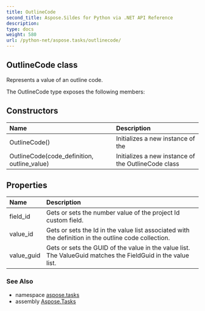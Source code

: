 ```yaml
---
title: OutlineCode
second_title: Aspose.Sildes for Python via .NET API Reference
description: 
type: docs
weight: 580
url: /python-net/aspose.tasks/outlinecode/
---
```


## OutlineCode class

Represents a value of an outline code.

The OutlineCode type exposes the following members:
## Constructors
| Name | Description |
| :- | :- |
|OutlineCode()|Initializes a new instance of the|
|OutlineCode(code_definition, outline_value)|Initializes a new instance of the OutlineCode class|
## Properties
| Name | Description |
| :- | :- |
|field_id|Gets or sets the number value of the project Id custom field.|
|value_id|Gets or sets the Id in the value list associated with the definition in the outline code collection.|
|value_guid|Gets or sets the GUID of the value in the value list. The ValueGuid matches the FieldGuid in the value list.|

### See Also

* namespace [aspose.tasks](/tasks/python-net/aspose.tasks/)
* assembly [Aspose.Tasks](/tasks/python-net/)


